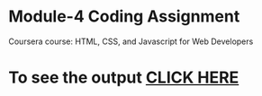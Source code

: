 

# Module-4 Coding Assignment

Coursera course: HTML, CSS, and Javascript for Web Developers

# To see the output [CLICK HERE](https://unberant.github.io/Web-Design/coursera-project/module4-solution/index.html)